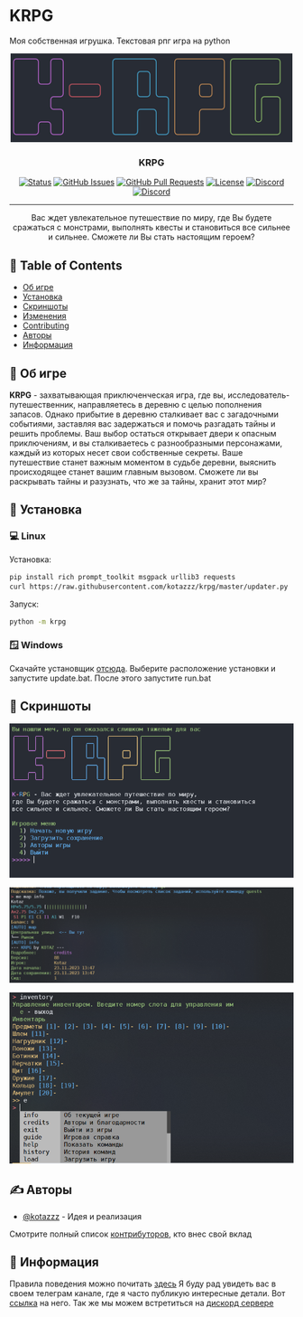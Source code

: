 # KRPG

Моя собственная игрушка. Текстовая рпг игра на python

<p align="center">
  <a href="" rel="noopener">
 <img width=500px src="images/logo.jpg" alt="Project logo"></a>
</p>

<h3 align="center">KRPG</h3>

<div align="center">

[![Status](https://img.shields.io/badge/status-active-success.svg)](https://img.shields.io/badge/status-active-success.svg)
[![GitHub Issues](https://img.shields.io/github/issues/kotazzz/krpg.svg)](https://github.com/kotazzz/krpg/issues)
[![GitHub Pull Requests](https://img.shields.io/github/issues-pr/kotazzz/krpg.svg)](https://github.com/kotazzz/krpg/pulls)
[![License](https://img.shields.io/badge/license-MIT-blue.svg)](/LICENSE)
[![Discord](https://img.shields.io/discord/992780447870357574?logo=discord)
](https://discord.gg/FKcURWZsMW)
[![Discord](https://img.shields.io/badge/%D0%A2%D0%B5%D0%BB%D0%B5%D0%B3%D1%80%D0%B0%D0%BC-%D0%BA%D0%B0%D0%BD%D0%B0%D0%BB-blue?logo=telegram)
](https://t.me/krpgd)
</div>

---

<p align="center"> Вас ждет увлекательное путешествие по миру, где Вы будете сражаться с монстрами, выполнять квесты и становиться все сильнее и сильнее. Сможете ли Вы стать настоящим героем?
    <br>
</p>

## 📝 Table of Contents

- [Об игре](#about)
- [Установка](#getting_started)
- [Скриншоты](#gallery)
- [Изменения](../CHANGELOG.md)
- [Contributing](../CONTRIBUTING.md)
- [Авторы](#authors)
- [Информация](#acknowledgement)

## 🧐 Об игре <a name = "about"></a>

**KRPG** - захватывающая приключенческая игра, где вы, исследователь-путешественник, направляетесь в деревню с целью пополнения запасов. Однако прибытие в деревню сталкивает вас с загадочными событиями, заставляя вас задержаться и помочь разгадать тайны и решить проблемы. Ваш выбор остаться открывает двери к опасным приключениям, и вы сталкиваетесь с разнообразными персонажами, каждый из которых несет свои собственные секреты. Ваше путешествие станет важным моментом в судьбе деревни, выяснить происходящее станет вашим главным вызовом. Сможете ли вы раскрывать тайны и разузнать, что же за тайны, хранит этот мир?

## 🏁 Установка <a name = "getting_started"></a>

### 💻 Linux

Установка:

```bash
pip install rich prompt_toolkit msgpack urllib3 requests
curl https://raw.githubusercontent.com/kotazzz/krpg/master/updater.py | python
```

Запуск:

```bash
python -m krpg
```

### 🪟 Windows

Скачайте установщик [отсюда](https://github.com/kotazzz/krpg/raw/master/bin/install.exe). Выберите расположение установки и запустите update.bat. После этого запустите run.bat

## 🎈 Скриншоты <a name="gallery"></a>

![Скриншот 1](images/main.png)

![Скриншот 2](images/commands.png)

![Скриншот 3](images/commands2.png)

## ✍️ Авторы <a name = "authors"></a>

- [@kotazzz](https://github.com/kotazzz) - Идея и реализация

Смотрите полный список [контрибуторов](https://github.com/kotazzz/krpg/contributors), кто внес свой вклад

## 🎉 Информация <a name = "acknowledgement"></a>

Правила поведения можно почитать [здесь](CODE_OF_CONDUCT.md)
Я буду рад увидеть вас в своем телеграм канале, где я часто публикую интересные детали. Вот [ссылка](https://t.me/krpgd) на него.
Так же мы можем встретиться на [дискорд сервере](https://discord.gg/FKcURWZsMW)
